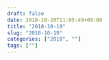 ```yaml
---
draft: false
date: 2018-10-20T11:05:49+09:00
title: "2018-10-19"
slug: "2018-10-19"
categories: ["2018", ""]
tags: [""]
---
```



